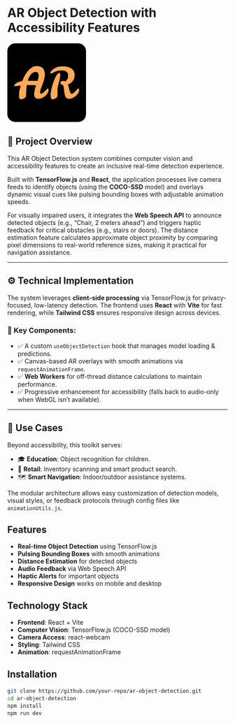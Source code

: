 # AR Object Detection with Accessibility Features

![AR Object Detection Demo](public/apple-touch-icon.png)
<br/>
## 📌 Project Overview

This AR Object Detection system combines computer vision and accessibility features to create an inclusive real-time detection experience.

Built with **TensorFlow.js** and **React**, the application processes live camera feeds to identify objects (using the **COCO-SSD** model) and overlays dynamic visual cues like pulsing bounding boxes with adjustable animation speeds.

For visually impaired users, it integrates the **Web Speech API** to announce detected objects (e.g., “Chair, 2 meters ahead”) and triggers haptic feedback for critical obstacles (e.g., stairs or doors). The distance estimation feature calculates approximate object proximity by comparing pixel dimensions to real-world reference sizes, making it practical for navigation assistance.

---

## ⚙️ Technical Implementation

The system leverages **client-side processing** via TensorFlow.js for privacy-focused, low-latency detection. The frontend uses **React** with **Vite** for fast rendering, while **Tailwind CSS** ensures responsive design across devices.

### 🔑 Key Components:

- ✅ A custom `useObjectDetection` hook that manages model loading & predictions.
- ✅ Canvas-based AR overlays with smooth animations via `requestAnimationFrame`.
- ✅ **Web Workers** for off-thread distance calculations to maintain performance.
- ✅ Progressive enhancement for accessibility (falls back to audio-only when WebGL isn’t available).

---

## 🚀 Use Cases

Beyond accessibility, this toolkit serves:

- 🎓 **Education**: Object recognition for children.
- 🛒 **Retail**: Inventory scanning and smart product search.
- 🗺️ **Smart Navigation**: Indoor/outdoor assistance systems.

The modular architecture allows easy customization of detection models, visual styles, or feedback protocols through config files like `animationUtils.js`.


## Features
- **Real-time Object Detection** using TensorFlow.js
- **Pulsing Bounding Boxes** with smooth animations
- **Distance Estimation** for detected objects
- **Audio Feedback** via Web Speech API
- **Haptic Alerts** for important objects
- **Responsive Design** works on mobile and desktop

## Technology Stack
- **Frontend**: React + Vite
- **Computer Vision**: TensorFlow.js (COCO-SSD model)
- **Camera Access**: react-webcam
- **Styling**: Tailwind CSS
- **Animation**: requestAnimationFrame

## Installation
```bash
git clone https://github.com/your-repo/ar-object-detection.git
cd ar-object-detection
npm install
npm run dev

